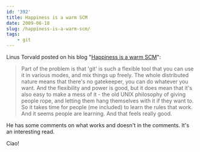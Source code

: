 ```yaml
---
id: '392'
title: Happiness is a warm SCM
date: 2009-06-18
slug: /happiness-is-a-warm-scm/
tags:
    - git
---
```


Linus Torvald posted on his blog
"[Happiness is a warm SCM](http://torvalds-family.blogspot.com/2009/06/happiness-is-warm-scm.html)":

> Part of the problem is that 'git' is such a flexible tool that you can use
> it in various modes, and mix things up freely. The whole distributed nature
> means that there's no gatekeeper, you can do whatever you want. And the
> flexibility and power is good, but it does mean that it's also easy to make
> a mess of it - the old UNIX philosophy of giving people rope, and letting
> them hang themselves with it if they want to. So it takes time for people
> (me included) to learn the rules that work. And it seems people are
> learning. And that feels really good.

<!-- more -->

He has some comments on what works and doesn't in the comments. It's an
interesting read.

Ciao!
